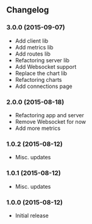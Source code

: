 ## Changelog

### 3.0.0 (2015-09-07)

* Add client lib
* Add metrics lib
* Add routes lib
* Refactoring server lib
* Add Websocket support
* Replace the chart lib
* Refactoring charts
* Add connections page

### 2.0.0 (2015-08-18)

* Refactoring app and server
* Remove Websocket for now
* Add more metrics

### 1.0.2 (2015-08-12)

* Misc. updates

### 1.0.1 (2015-08-12)

* Misc. updates

### 1.0.0 (2015-08-12)

* Initial release
